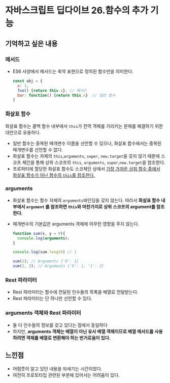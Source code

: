 # 자바스크립트 딥다이브 26.함수의 추가 기능

## 기억하고 싶은 내용

### 메서드

- ES6 사양에서 메서드는 축약 표현으로 정의된 함수만을 의미한다.

   ```javascript
   const obj = {
     x: 1,
     foo() {return this.x}, // 메서드
     bar: function() {return this.x}  // 일반 함수
   }
   ```



### 화살표 함수

화살표 함수는 콜백 함수 내부에서 `this`가 전역 객체를 가리키는 문제를 해결하기 위한 대안으로 유용하다.

- 일반 함수는 중복된 매개변수 이름을 선언할 수 있으나, 화살표 함수에서는 중복된 매개변수를 선언할 수 없다.
- 화살표 함수는 자체의 `this`,`arguments`, `super`, `new.target`을 갖지 않기 때문에 스코프 체인을 통해 상위 스코프의 `this`, `arguments`, `super`,`new.target`을 참조한다.
- 프로퍼티에 할당한 화살표 함수도 스코체인 상에서 <u>가장 가까운 상위 함수 중에서 화살표 함수가 아닌 함수의 `this`를 참조한다.</u>



### arguments

- 화살표 함수는 함수 자체의 `arguments`바인딩을 갖지 않는다. 따라서 **화살표 함수 내부에서 `argument` 를 참조하면 `this`와 마찬가지로 상위 스코프의 argument를 참조한다.**

- 매개변수의 기본값은 arguments 객체에 아무런 영향을 주지 않는다.

  ```javascript
  function sum(x, y = 0){
    console.log(arguments);
  }
  
  console.log(sum.length) // 1
  
  sum(1); // Arguments {'0': 1}
  sum(1, 2); // Arguments {'0': 1, '1': 2}
  ```

  



### Rest 파라미터

- Rest 파라미터는 함수에 전달된 인수들의 목록을 배열로 전달받는다.
- Rest 파라미터는 단 하나만 선언할 수 있다.



### arguments 객체와 Rest 파라미터

- 둘 다 인수들의 정보를 갖고 있다는 점에서 동일하다
- 하지만, **arguments 객체는 배열이 아닌 유사 배열 객체이므로 배열 메서드를 사용하려면 객체를 배열로 변환해야 하는 번거로움이 있다.**







## 느낀점

- 어렴풋이 알고 있던 내용을 되새기는 시간이었다.
- 여전히 프로토타입 관련된 부분에 있어서는 어려움이 있다.